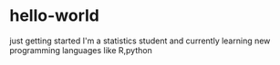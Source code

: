 # hello-world
just getting started
I'm a statistics student and currently learning new programming languages like R,python
